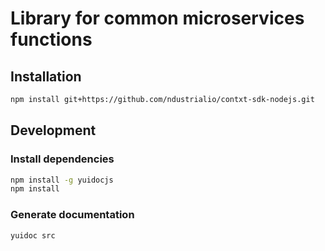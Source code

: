 # Library for common microservices functions

## Installation
```bash
npm install git+https://github.com/ndustrialio/contxt-sdk-nodejs.git
```

## Development
### Install dependencies
```bash
npm install -g yuidocjs
npm install
```
### Generate documentation
```bash
yuidoc src
```
